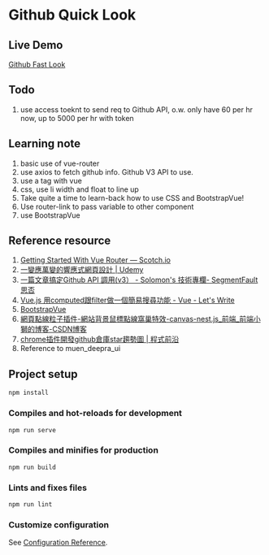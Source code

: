# Github Quick Look

## Live Demo
[Github Fast Look](https://nervous-bassi-0a6d60.netlify.app/#/)

## Todo
1. use access toeknt to send req to Github API, o.w. only have 60 per hr now, up to 5000 per hr with token


## Learning note

1. basic use of vue-router
2. use axios to fetch github info. Github V3 API to use.
4. use a tag with vue
5. css, use li width and float to line up
6. Take quite a time to learn-back how to use CSS and BootstrapVue!
7. Use router-link to pass variable to other component
8. use BootstrapVue


## Reference resource
1. [Getting Started With Vue Router ― Scotch.io](https://scotch.io/tutorials/getting-started-with-vue-router)
2. [一變應萬變的響應式網頁設計 | Udemy](https://www.udemy.com/course/responsive/learn/lecture/5767738#overview)
3. [一篇文章搞定Github API 調用(v3） - Solomon's 技術專欄- SegmentFault 思否](https://segmentfault.com/a/1190000015144126#item-1)
4. [Vue.js 用computed跟filter做一個簡易搜尋功能 - Vue - Let's Write](https://letswrite.tw/vue-search/)
5. [BootstrapVue](https://bootstrap-vue.org/)
6. [網頁點線粒子插件-網站背景鼠標點線窩巢特效-canvas-nest.js_前端_前端小獅的博客-CSDN博客](https://blog.csdn.net/m0_37885651/article/details/80026164)
7. [chrome插件開發github倉庫star趨勢圖 | 程式前沿](https://codertw.com/%E7%A8%8B%E5%BC%8F%E8%AA%9E%E8%A8%80/654985/)
8. Reference to muen_deepra_ui

   


## Project setup
```
npm install
```

### Compiles and hot-reloads for development
```
npm run serve
```

### Compiles and minifies for production
```
npm run build
```

### Lints and fixes files
```
npm run lint
```

### Customize configuration
See [Configuration Reference](https://cli.vuejs.org/config/).
